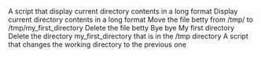 A script that display current directory contents in a long format
Display current directory contents in a long format
Move the file betty from /tmp/ to /tmp/my_first_directory
Delete the file betty
Bye bye My first directory
Delete the directory my_first_directory that is in the /tmp directory
A script that changes the working directory to the previous one
